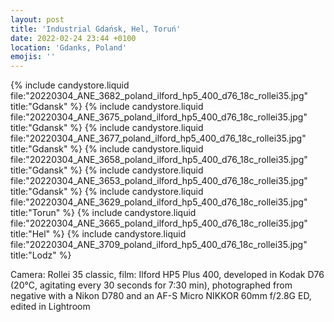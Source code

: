 ```yaml
---
layout: post
title: 'Industrial Gdańsk, Hel, Toruń'
date: 2022-02-24 23:44 +0100
location: 'Gdanks, Poland'
emojis: ''
---
```


{% include candystore.liquid file:"20220304_ANE_3682_poland_ilford_hp5_400_d76_18c_rollei35.jpg" title:"Gdansk" %}
{% include candystore.liquid file:"20220304_ANE_3675_poland_ilford_hp5_400_d76_18c_rollei35.jpg" title:"Gdansk" %}
{% include candystore.liquid file:"20220304_ANE_3677_poland_ilford_hp5_400_d76_18c_rollei35.jpg" title:"Gdansk" %}
{% include candystore.liquid file:"20220304_ANE_3658_poland_ilford_hp5_400_d76_18c_rollei35.jpg" title:"Gdansk" %}
{% include candystore.liquid file:"20220304_ANE_3653_poland_ilford_hp5_400_d76_18c_rollei35.jpg" title:"Gdansk" %}
{% include candystore.liquid file:"20220304_ANE_3629_poland_ilford_hp5_400_d76_18c_rollei35.jpg" title:"Torun" %}
{% include candystore.liquid file:"20220304_ANE_3665_poland_ilford_hp5_400_d76_18c_rollei35.jpg" title:"Hel" %}
{% include candystore.liquid file:"20220304_ANE_3709_poland_ilford_hp5_400_d76_18c_rollei35.jpg" title:"Lodz" %}

Camera: Rollei 35 classic, film: Ilford HP5 Plus 400, developed in Kodak D76 (20°C, agitating every 30 seconds for 7:30 min), photographed from negative with a Nikon D780 and an AF-S Micro NIKKOR 60mm f/2.8G ED, edited in Lightroom
